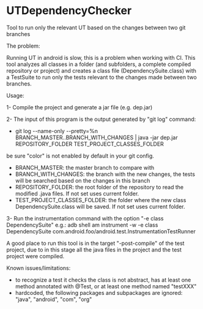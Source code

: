 UTDependencyChecker
===================

Tool to run only the relevant UT based on the changes between two git branches

The problem:

Running UT in android is slow, this is a problem when working with CI. 
This tool analyzes all classes in a folder (and subfolders, a complete compiled repository or project)
and creates a class file (DependencySuite.class) with a TestSuite to run only the tests relevant to 
the changes made between two branches.

Usage:

1- Compile the project and generate a jar file (e.g. dep.jar)

2- The input of this program is the output generated by "git log" command:

- git log --name-only --pretty=%n BRANCH_MASTER..BRANCH_WITH_CHANGES | java -jar dep.jar REPOSITORY_FOLDER TEST_PROJECT_CLASSES_FOLDER

be sure "color" is not enabled by default in your git config.

- BRANCH_MASTER: the master branch to compare with
- BRANCH_WITH_CHANGES: the branch with the new changes, the tests will be searched based on the changes in this branch
- REPOSITORY_FOLDER: the root folder of the repository to read the modified .java files. If not set uses current folder.
- TEST_PROJECT_CLASSES_FOLDER: the folder where the new class DependencySuite.class will be saved. If not set uses current folder.

3- Run the instrumentation command with the option "-e class DependencySuite"
e.g.: adb shell am instrument -w -e class DependencySuite com.android.foo/android.test.InstrumentationTestRunner

A good place to run this tool is in the target "-post-compile" of the test project, due to in this stage all the
java files in the project and the test project were compiled.

Known issues/limitations:
- to recognize a test it checks the class is not abstract, has at least one method annotated with @Test, or at least one method named "testXXX"
- hardcoded, the following packages and subpackages are ignored: "java", "android", "com", "org"
